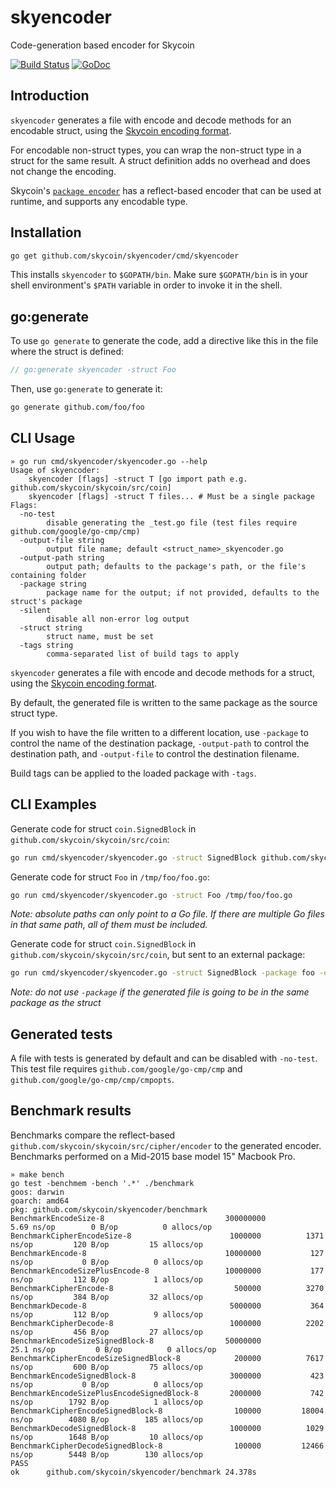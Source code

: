 # skyencoder
Code-generation based encoder for Skycoin

[![Build Status](https://travis-ci.com/skycoin/skyencoder.svg?branch=master)](https://travis-ci.com/skycoin/skyencoder)
[![GoDoc](https://godoc.org/github.com/skycoin/skyencoder?status.svg)](https://godoc.org/github.com/skycoin/skyencoder)

## Introduction

`skyencoder` generates a file with encode and decode methods for an encodable struct, using the [Skycoin encoding format](github.com/skycoin/skycoin/wiki/encoder).

For encodable non-struct types, you can wrap the non-struct type in a struct for the same result. A struct definition adds no overhead and does not change the encoding.

Skycoin's [`package encoder`](https://godoc.org/github.com/skycoin/skycoin/src/cipher/encoder) has a reflect-based encoder that can be used at runtime,
and supports any encodable type.

## Installation

```sh
go get github.com/skycoin/skyencoder/cmd/skyencoder
```

This installs `skyencoder` to `$GOPATH/bin`.  Make sure `$GOPATH/bin` is in
your shell environment's `$PATH` variable in order to invoke it in the shell.

## go:generate

To use `go generate` to generate the code, add a directive like this in the file where the struct is defined:

```go
// go:generate skyencoder -struct Foo
```

Then, use `go:generate` to generate it:

```sh
go generate github.com/foo/foo
```

## CLI Usage

```
» go run cmd/skyencoder/skyencoder.go --help
Usage of skyencoder:
	skyencoder [flags] -struct T [go import path e.g. github.com/skycoin/skycoin/src/coin]
	skyencoder [flags] -struct T files... # Must be a single package
Flags:
  -no-test
    	disable generating the _test.go file (test files require github.com/google/go-cmp/cmp)
  -output-file string
    	output file name; default <struct_name>_skyencoder.go
  -output-path string
    	output path; defaults to the package's path, or the file's containing folder
  -package string
    	package name for the output; if not provided, defaults to the struct's package
  -silent
    	disable all non-error log output
  -struct string
    	struct name, must be set
  -tags string
    	comma-separated list of build tags to apply
```

`skyencoder` generates a file with encode and decode methods for a struct, using the [Skycoin encoding format](github.com/skycoin/skycoin/wiki/encoder).

By default, the generated file is written to the same package as the source struct type.

If you wish to have the file written to a different location, use `-package` to control the name of the destination package,
`-output-path` to control the destination path, and `-output-file` to control the destination filename.

Build tags can be applied to the loaded package with `-tags`.

## CLI Examples

Generate code for struct `coin.SignedBlock` in `github.com/skycoin/skycoin/src/coin`:

```sh
go run cmd/skyencoder/skyencoder.go -struct SignedBlock github.com/skycoin/skycoin/src/coin
```

Generate code for struct `Foo` in `/tmp/foo/foo.go`:

```sh
go run cmd/skyencoder/skyencoder.go -struct Foo /tmp/foo/foo.go
```

*Note: absolute paths can only point to a Go file. If there are multiple Go files in that same path, all of them must be included.*

Generate code for struct `coin.SignedBlock` in `github.com/skycoin/skycoin/src/coin`, but sent to an external package:

```sh
go run cmd/skyencoder/skyencoder.go -struct SignedBlock -package foo -output-path /tmp/foo github.com/skycoin/skycoin/src/coin
```

*Note: do not use `-package` if the generated file is going to be in the same package as the struct*

## Generated tests

A file with tests is generated by default and can be disabled with `-no-test`.
This test file requires `github.com/google/go-cmp/cmp` and `github.com/google/go-cmp/cmp/cmpopts`.

## Benchmark results

Benchmarks compare the reflect-based `github.com/skycoin/skycoin/src/cipher/encoder` to the generated encoder.
Benchmarks performed on a Mid-2015 base model 15" Macbook Pro.

```
» make bench
go test -benchmem -bench '.*' ./benchmark
goos: darwin
goarch: amd64
pkg: github.com/skycoin/skyencoder/benchmark
BenchmarkEncodeSize-8                        	300000000	         5.69 ns/op	       0 B/op	       0 allocs/op
BenchmarkCipherEncodeSize-8                  	 1000000	      1371 ns/op	     120 B/op	      15 allocs/op
BenchmarkEncode-8                            	10000000	       127 ns/op	       0 B/op	       0 allocs/op
BenchmarkEncodeSizePlusEncode-8              	10000000	       177 ns/op	     112 B/op	       1 allocs/op
BenchmarkCipherEncode-8                      	  500000	      3270 ns/op	     384 B/op	      32 allocs/op
BenchmarkDecode-8                            	 5000000	       364 ns/op	     112 B/op	       9 allocs/op
BenchmarkCipherDecode-8                      	 1000000	      2202 ns/op	     456 B/op	      27 allocs/op
BenchmarkEncodeSizeSignedBlock-8             	50000000	        25.1 ns/op	       0 B/op	       0 allocs/op
BenchmarkCipherEncodeSizeSignedBlock-8       	  200000	      7617 ns/op	     600 B/op	      75 allocs/op
BenchmarkEncodeSignedBlock-8                 	 3000000	       423 ns/op	       0 B/op	       0 allocs/op
BenchmarkEncodeSizePlusEncodeSignedBlock-8   	 2000000	       742 ns/op	    1792 B/op	       1 allocs/op
BenchmarkCipherEncodeSignedBlock-8           	  100000	     18004 ns/op	    4080 B/op	     185 allocs/op
BenchmarkDecodeSignedBlock-8                 	 1000000	      1029 ns/op	    1648 B/op	      10 allocs/op
BenchmarkCipherDecodeSignedBlock-8           	  100000	     12466 ns/op	    5448 B/op	     130 allocs/op
PASS
ok  	github.com/skycoin/skyencoder/benchmark	24.378s
```
